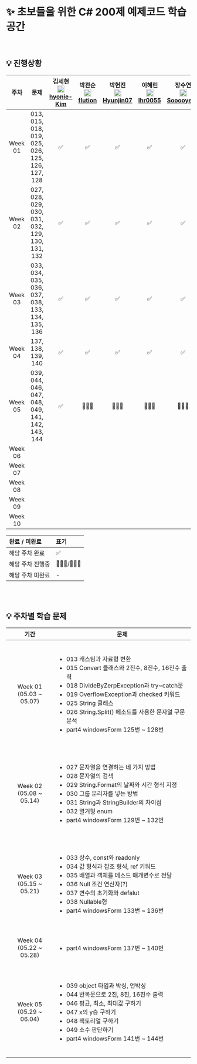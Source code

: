 #  ✨ 초보들을 위한 C# 200제 예제코드 학습 공간

<br>

## 💡 진행상황

|      주차      | 문제 | 김세현<br><img src="https://cdn-icons-png.flaticon.com/256/25/25231.png" width=20><br>[hyonie-Kim](https://github.com/hyonie-Kim) | 박관순<br><img src="https://cdn-icons-png.flaticon.com/256/25/25231.png" width=20>[flution](https://github.com/flution) | 박현진<br><img src="https://cdn-icons-png.flaticon.com/256/25/25231.png" width=20>[Hyunjin07](https://github.com/Hyunjin07) | 이혜린<br><img src="https://cdn-icons-png.flaticon.com/256/25/25231.png" width=20>[lhr0055](https://github.com/lhr0055) | 장수연<br><img src="https://cdn-icons-png.flaticon.com/256/25/25231.png" width=20>[Sooooyeon](https://github.com/Sooooyeon) | 홍지민<br><img src="https://cdn-icons-png.flaticon.com/256/25/25231.png" width=20>[jiiminhong](https://github.com/jiiminhong) | 김태훈<br><img src="https://cdn-icons-png.flaticon.com/256/25/25231.png" width=20>[thk8lue](https://github.com/thk8lue) |
| :----------: | :----------: | :----------: | :----------: | :----------: | :----------: | :----------: | :----------: | :----------: |
| Week 01</br> |  013, 015, 018, 019, 025, 026, 125, 126, 127, 128 | ✅ | ✅ | ✅ | ✅ | ✅ | ✅  | -
| Week 02</br> | 027, 028, 029, 030, 031, 032, 129, 130, 131, 132 | ✅ | ✅ | ✅ | ✅ | ✅ | ✅  | ✅
| Week 03</br> | 033, 034, 035, 036, 037, 038, 133, 134, 135, 136  | ✅ | ✅ |✅  | ✅ | ✅ | ✅ |✅ |   
| Week 04</br> | 137, 138, 139, 140 | ✅ | ✅ | ✅  | ✅ | ✅ | ✅ |✅ 
| Week 05</br> | 039, 044, 046, 047, 048, 049, 141, 142, 143, 144 | ✅ | 🏃🏻‍♂️ | 🏃🏻‍♀️ | 🏃🏻‍♀️ |🏃🏻‍♀️  | 🏃🏻‍♀️ | 🏃🏻‍♂️  
| Week 06</br> |  |  |  |  |  |  |  |   
| Week 07</br> |  |  |  |  |  |  |  |   
| Week 08</br> |  |  |  |  |  |  |  |   
| Week 09</br> |  |  |  |  |  |  |  |   
| Week 10</br> |  |  |  |  |  |  |  |   

|       완료 / 미완료        | 표기 |
| :--------------------- | :--- |
| 해당 주차 완료     | ✅ |
| 해당 주차 진행중     | 🏃🏻‍♀️/🏃🏻‍♂️ |
| 해당 주차 미완료    | - |


<br>
<br>

## 💡 주차별 학습 문제
|        기간         |     문제    |
| :--------------: | :---------: |
| Week 01</br>(05.03 ~ 05.07) | <ul align=left><br><li>013 캐스팅과 자료형 변환</li><li>015 Convert 클래스와 2진수, 8진수, 16진수 출력</li><li>018 DivideByZerpException과 try~catch문</li><li>019 OverflowException과 checked 키워드</li><li>025 String 클래스</li><li>026 String.Split() 메소드를 사용한 문자열 구문 분석</li><li>part4 windowsForm 125번 ~ 128번</li><br></ul>| 
| Week 02</br>(05.08 ~ 05.14) | <ul align=left><br><li>027 문자열을 연결하는 네 가지 방법</li><li>028 문자열의 검색</li><li>029 String.Format의 날짜와 시간 형식 지정</li><li>030 그룹 분리자를 넣는 방법</li><li>031 String과 StringBuilder의 차이점</li><li>032 열거형 enum</li><li>part4 windowsForm 129번 ~ 132번</li><br></ul>| 
| Week 03</br>(05.15 ~ 05.21) | <ul align=left><br><li>033 상수, const와 readonly</li><li>034 값 형식과 참조 형식, ref 키워드</li><li>035 배열과 객체를 메소드 매개변수로 전달</li><li>036 Null 조건 연산자(?)</li><li>037 변수의 초기화와 defalut</li><li>038 Nullable형</li><li>part4 windowsForm 133번 ~ 136번</li><br></ul>|
| Week 04</br>(05.22 ~ 05.28) | <ul align=left><br><li>part4 windowsForm 137번 ~ 140번</li><br></ul>|
| Week 05</br>(05.29 ~ 06.04) | <ul align=left><br><li>039 object 타입과 박싱, 언박싱</li><li>044 반복문으로 2진, 8진, 16진수 출력</li><li>046 평균, 최소, 최대값 구하기</li><li>047 x의 y승 구하기</li><li>048 팩토리얼 구하기</li><li>049 소수 판단하기</li><li>part4 windowsForm 141번 ~ 144번</li><br></ul>| 
